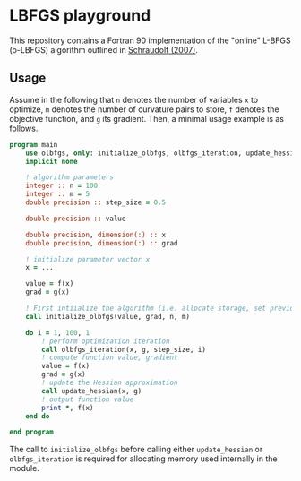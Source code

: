 # LBFGS playground

This repository contains a Fortran 90 implementation of the
"online" L-BFGS (o-LBFGS) algorithm outlined in 
[Schraudolf (2007)](http://proceedings.mlr.press/v2/schraudolph07a/schraudolph07a.pdf).

## Usage

Assume in the following that `n` denotes the number of variables `x` to
optimize, `m` denotes the number of curvature pairs to store, `f` denotes the
objective function, and `g` its gradient. Then, a minimal usage example is
as follows.

~~~fortran
program main
    use olbfgs, only: initialize_olbfgs, olbfgs_iteration, update_hessian
    implicit none

    ! algorithm parameters
    integer :: n = 100
    integer :: m = 5
    double precision :: step_size = 0.5

    double precision :: value

    double precision, dimension(:) :: x
    double precision, dimension(:) :: grad

    ! initialize parameter vector x
    x = ...

    value = f(x)
    grad = g(x)

    ! First intiialize the algorithm (i.e. allocate storage, set previous gradient/parameter values)
    call initialize_olbfgs(value, grad, n, m)

    do i = 1, 100, 1
        ! perform optimization iteration
        call olbfgs_iteration(x, g, step_size, i)
        ! compute function value, gradient
        value = f(x)
        grad = g(x)
        ! update the Hessian approximation
        call update_hessian(x, g)
        ! output function value
        print *, f(x)
    end do

end program
~~~

The call to `initialize_olbfgs` before calling either
`update_hessian` or `olbfgs_iteration` is required for allocating
memory used internally in the module.
